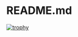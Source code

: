 # README.md
[![trophy](https://github-profile-trophy.vercel.app/BaalskultXLIX=ryo-ma)](https://github.com/ryo-ma/github-profile-trophy)

